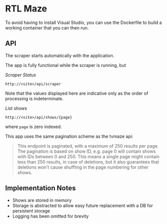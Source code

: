 # RTL Maze

To avoid having to install Visual Studio, you can use the Dockerfile to build
a working container that you can then run.

## API

The scraper starts automatically with the application.

The app is fully functional while the scraper is running, but

*Scraper Status*

```
http://<site>/api/scraper
```

Note that the values displayed here are indicative only as the order of
processing is indeterminate.

*List shows*

```
http://<site>/api/shows/{page}
```

where `page` is zero indexed.

This app uses the same pagination scheme as the tvmaze api:

> This endpoint is paginated, with a maximum of 250 results per page.
> The pagination is based on show ID, e.g. page 0 will contain shows with
> IDs between 0 and 250. This means a single page might contain less than
> 250 results, in case of deletions, but it also guarantees that deletions
> won't cause shuffling in the page numbering for other shows.

## Implementation Notes

* Shows are stored in memory
* Storage is abstracted to allow easy future replacement with a DB for persistent storage
* Logging has been omitted for brevity
